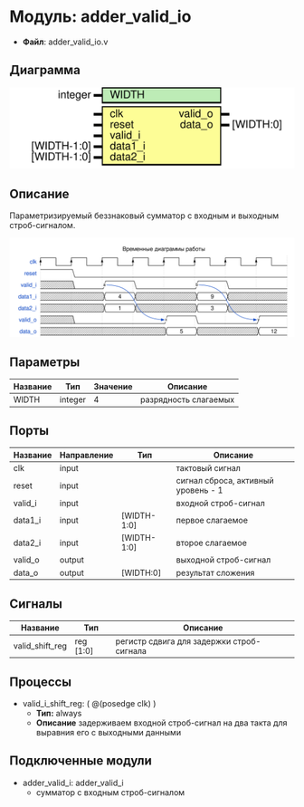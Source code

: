 
# Модуль: adder_valid_io 
- **Файл**: adder_valid_io.v

## Диаграмма
![Диаграмма](adder_valid_io.svg "Диаграмма")
## Описание

Параметризируемый беззнаковый сумматор с входным и выходным строб-сигналом.



![alt text](wavedrom_6TIg0.svg "title")

 


## Параметры

| Название | Тип     | Значение | Описание              |
| -------- | ------- | -------- | --------------------- |
| WIDTH    | integer | 4        | разрядность слагаемых |

## Порты

| Название | Направление | Тип         | Описание                            |
| -------- | ----------- | ----------- | ----------------------------------- |
| clk      | input       |             | тактовый сигнал                     |
| reset    | input       |             | сигнал сброса, активный уровень - 1 |
| valid_i  | input       |             | входной строб-сигнал                |
| data1_i  | input       | [WIDTH-1:0] | первое слагаемое                    |
| data2_i  | input       | [WIDTH-1:0] | второе слагаемое                    |
| valid_o  | output      |             | выходной строб-сигнал               |
| data_o   | output      | [WIDTH:0]   | результат сложения                  |

## Сигналы

| Название        | Тип       | Описание                                  |
| --------------- | --------- | ----------------------------------------- |
| valid_shift_reg | reg [1:0] | регистр сдвига для задержки строб-сигнала |

## Процессы
- valid_i_shift_reg: ( @(posedge clk) )
  - **Тип:** always
  - **Описание**
  задерживаем входной строб-сигнал на два такта для  выравния его с выходными данными 

## Подключенные модули

- adder_valid_i: adder_valid_i
  -  сумматор с входным строб-сигналом